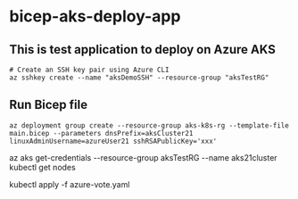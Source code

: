# bicep-aks-deploy-app
## This is test application to deploy on Azure AKS
```t
# Create an SSH key pair using Azure CLI
az sshkey create --name "aksDemoSSH" --resource-group "aksTestRG"

```

## Run Bicep file
```t
az deployment group create --resource-group aks-k8s-rg --template-file main.bicep --parameters dnsPrefix=aksCluster21 linuxAdminUsername=azureUser21 sshRSAPublicKey='xxx'
```
az aks get-credentials --resource-group aksTestRG --name aks21cluster
kubectl get nodes

kubectl apply -f azure-vote.yaml
